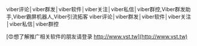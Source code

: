 viber评论│viber群发│viber软件│viber关注│viber私信│viber群控,Viber群发助手,Viber霸屏机器人,Viber引流拓客
viber评论│viber群发│viber软件│viber关注│viber私信│viber群控

[😍想了解推广相关软件的朋友请登录 http://www.vst.tw](http://www.vst.tw)



